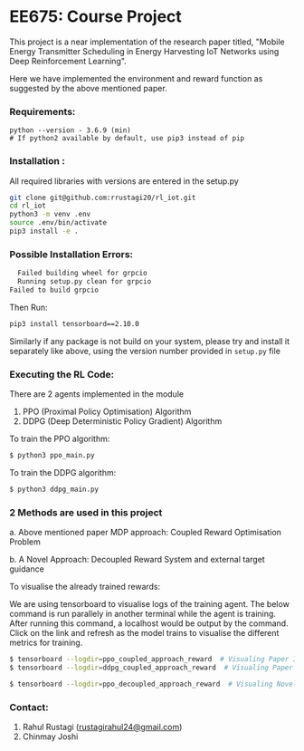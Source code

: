 # EE675: Course Project
This project is a near implementation of the research paper titled, "Mobile Energy Transmitter Scheduling in Energy Harvesting IoT Networks using Deep Reinforcement Learning".

Here we have implemented the environment and reward function as suggested by the above mentioned paper.

### Requirements:
```
python --version - 3.6.9 (min)
# If python2 available by default, use pip3 instead of pip
```
### Installation :
All required libraries with versions are entered in the setup.py
```bash
git clone git@github.com:rrustagi20/rl_iot.git
cd rl_iot
python3 -m venv .env
source .env/bin/activate
pip3 install -e .
```

### Possible Installation Errors:
```bash
  Failed building wheel for grpcio
  Running setup.py clean for grpcio
Failed to build grpcio
```
Then Run:
```bash
pip3 install tensorboard==2.10.0
```
Similarly if any package is not build on your system, please try and install it separately like above, using the version number provided in `setup.py` file
### Executing the RL Code:

There are 2 agents implemented in the module
1. PPO (Proximal Policy Optimisation) Algorithm
2. DDPG (Deep Deterministic Policy Gradient) Algorithm

To train the PPO algorithm:
```bash
$ python3 ppo_main.py
```
To train the DDPG algorithm:
```bash
$ python3 ddpg_main.py
```
### 2 Methods are used in this project
a. Above mentioned paper MDP approach: Coupled Reward Optimisation Problem

b. A Novel Approach: Decoupled Reward System and external target guidance

To visualise the already trained rewards:

We are using tensorboard to visualise logs of the training agent. 
The below command is run parallely in another terminal while the agent is training.
After running this command, a localhost would be output by the command. 
Click on the link and refresh as the model trains to visualise the different metrics for training.

```bash
$ tensorboard --logdir=ppo_coupled_approach_reward  # Visualing Paper Implementation Results on PPO Algorithm
$ tensorboard --logdir=ddpg_coupled_approach_reward  # Visualing Paper Implementation Results on DDPG Algorithm

$ tensorboard --logdir=ppo_decoupled_approach_reward  # Visualing Novel Approach Results on PPO Algorithm
```

### Contact:
1. Rahul Rustagi (rustagirahul24@gmail.com)
2. Chinmay Joshi
